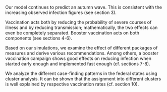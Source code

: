Our model continues to predict an autumn wave. This is consistent with the increasing observed infection figures (see section 3).

Vaccination acts both by reducing the probability of severe courses of illness and by reducing transmission; mathematically, the two effects can even be completely separated. Booster vaccination acts on both components (see sections 4-6).

Based on our simulations, we examine the effect of different packages of measures and derive various recommendations. Among others, a booster vaccination campaign shows good effects on reducing infection when started early enough and implemented fast enough (cf. sections 7-8).

We analyze the different case-finding patterns in the federal states using cluster analysis. It can be shown that the assignment into different clusters is well explained by respective vaccination rates (cf. section 10).
